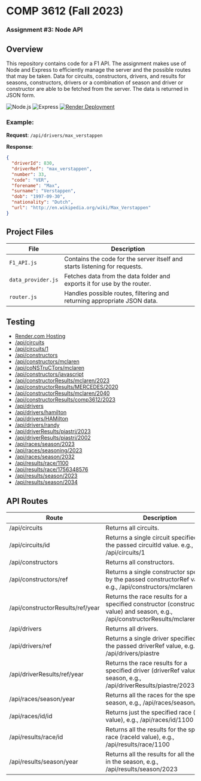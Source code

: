 # COMP 3612 (Fall 2023)
### Assignment #3: Node API
## Overview
This repository contains code for a F1 API. The assignment makes use of Node and Express to efficiently manage the server
and the possible routes that may be taken. Data for circuits, constructors, drivers, and results for seasons, constructors, drivers
or a combination of season and driver or constructor are able to be fetched from the server. The data is returned in JSON form.

![Node.js](https://img.shields.io/badge/Node.js-22.12.0-green)
![Express](https://img.shields.io/badge/Express-4.21.1-blue)
[![Render Deployment](https://img.shields.io/badge/Deployed%20on-Render.com-orange)](https://colewas-f1-api.onrender.com)

### Example: 
**Request**: `/api/drivers/max_verstappen`  

**Response**:
```json
{
  "driverId": 830,
  "driverRef": "max_verstappen",
  "number": 33,
  "code": "VER",
  "forename": "Max",
  "surname": "Verstappen",
  "dob": "1997-09-30",
  "nationality": "Dutch",
  "url": "http://en.wikipedia.org/wiki/Max_Verstappen"
}
```
## Project Files

| File              | Description                                                                 |
|--------------------|-----------------------------------------------------------------------------|
| `F1_API.js`        | Contains the code for the server itself and starts listening for requests. |
| `data_provider.js` | Fetches data from the data folder and exports it for use by the router.    |
| `router.js`        | Handles possible routes, filtering and returning appropriate JSON data.    |

## Testing
- [Render.com Hosting](https://colewas-f1-api.onrender.com)
- [/api/circuits](https://colewas-f1-api.onrender.com/api/circuits)
- [/api/circuits/1](https://colewas-f1-api.onrender.com/api/circuits/1)
- [/api/constructors](https://colewas-f1-api.onrender.com/api/constructors)
- [/api/constructors/mclaren](https://colewas-f1-api.onrender.com/api/constructors/mclaren)
- [/api/coNSTruCTors/mclaren](https://colewas-f1-api.onrender.com/api/coNSTruCTors/mclaren)
- [/api/constructors/javascript](https://colewas-f1-api.onrender.com/api/constructors/javascript)
- [/api/constructorResults/mclaren/2023](https://colewas-f1-api.onrender.com/api/constructorResults/mclaren/2023)
- [/api/constructorResults/MERCEDES/2020](https://colewas-f1-api.onrender.com/api/constructorResults/MERCEDES/2020)
- [/api/constructorResults/mclaren/2040 ](https://colewas-f1-api.onrender.com/api/constructorResults/mclaren/2040)
- [/api/constructorResults/comp3612/2023](https://colewas-f1-api.onrender.com/api/constructorResults/comp3612/2023)
- [/api/drivers](https://colewas-f1-api.onrender.com/api/drivers)
- [/api/drivers/hamilton](https://colewas-f1-api.onrender.com/api/drivers/hamilton)
- [/api/drivers/HAMilton](https://colewas-f1-api.onrender.com/api/drivers/HAMilton)
- [/api/drivers/randy](https://colewas-f1-api.onrender.com/api/drivers/randy)
- [/api/driverResults/piastri/2023](https://colewas-f1-api.onrender.com/api/driverResults/piastri/2023)
- [/api/driverResults/piastri/2002](https://colewas-f1-api.onrender.com/api/driverResults/piastri/2002)
- [/api/races/season/2023](https://colewas-f1-api.onrender.com/api/races/season/2023)
- [/api/races/seasoning/2023](https://colewas-f1-api.onrender.com/api/races/seasoning/2023)
- [/api/races/season/2032](https://colewas-f1-api.onrender.com/api/races/season/2032)
- [/api/results/race/1100](https://colewas-f1-api.onrender.com/api/results/race/1100)
- [/api/results/race/1756348576](https://colewas-f1-api.onrender.com/api/results/race/1756348576)
- [/api/results/season/2023](https://colewas-f1-api.onrender.com/api/results/season/2023)
- [/api/results/season/2034](https://colewas-f1-api.onrender.com/api/results/season/2034)

## API Routes
| Route                              | Description                                                                 |
|------------------------------------|-----------------------------------------------------------------------------|
| /api/circuits                      | Returns all circuits.                                                      |
| /api/circuits/id                   | Returns a single circuit specified by the passed circuitId value. e.g., /api/circuits/1 |
| /api/constructors                  | Returns all constructors.                                                  |
| /api/constructors/ref              | Returns a single constructor specified by the passed constructorRef value, e.g., /api/constructors/mclaren |
| /api/constructorResults/ref/year   | Returns the race results for a specified constructor (constructorRef value) and season, e.g., /api/constructorResults/mclaren/2023 |
| /api/drivers                       | Returns all drivers.                                                       |
| /api/drivers/ref                   | Returns a single driver specified by the passed driverRef value, e.g., /api/drivers/piastre |
| /api/driverResults/ref/year        | Returns the race results for a specified driver (driverRef value) and season, e.g., /api/driverResults/piastre/2023 |
| /api/races/season/year             | Returns all the races for the specified season, e.g., /api/races/season/2023 |
| /api/races/id/id                   | Returns just the specified race (raceId value), e.g., /api/races/id/1100   |
| /api/results/race/id               | Returns all the results for the specified race (raceId value), e.g., /api/results/race/1100 |
| /api/results/season/year           | Returns all the results for all the races in the season, e.g., /api/results/season/2023 |
  
